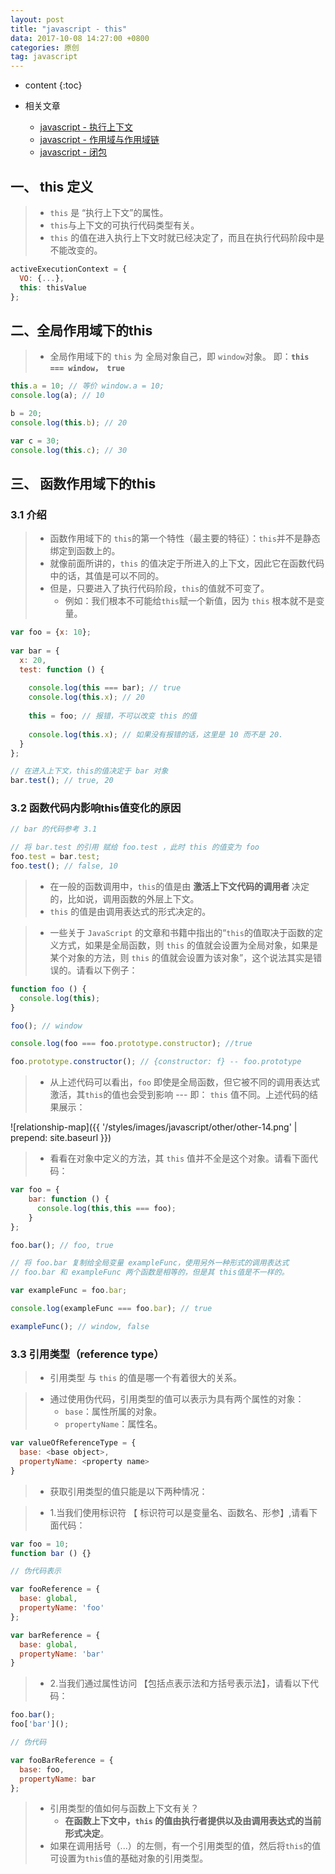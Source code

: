 ```yaml
---
layout: post
title: "javascript - this"
data: 2017-10-08 14:27:00 +0800
categories: 原创
tag: javascript
---
```

* content
{:toc}

* 相关文章
    + [javascript - 执行上下文](http://www.jmazm.com/2017/10/08/js-EC/)
    + [javascript - 作用域与作用域链](http://www.jmazm.com/2017/10/08/js-Scope/)
    + [javascript - 闭包](http://www.jmazm.com/2017/09/30/js-closure/)

<!-- more -->

## 一、 this 定义

> * `this` 是 “执行上下文”的属性。
> * `this`与上下文的可执行代码类型有关。
> * `this` 的值在进入执行上下文时就已经决定了，而且在执行代码阶段中是不能改变的。

```js
activeExecutionContext = {
  VO: {...},
  this: thisValue
};
```

## 二、全局作用域下的this

> * 全局作用域下的 `this` 为 全局对象自己，即 `window`对象。 即：**`this === window， true`**

```js
this.a = 10; // 等价 window.a = 10;
console.log(a); // 10

b = 20; 
console.log(this.b); // 20

var c = 30;
console.log(this.c); // 30
```

## 三、 函数作用域下的this

### 3.1 介绍

> * 函数作用域下的 `this`的第一个特性（最主要的特征）：`this`并不是静态绑定到函数上的。
> * 就像前面所讲的，`this` 的值决定于所进入的上下文，因此它在函数代码中的话，其值是可以不同的。
> * 但是，只要进入了执行代码阶段，`this`的值就不可变了。
>    * 例如：我们根本不可能给`this`赋一个新值，因为 `this` 根本就不是变量。

```js
var foo = {x: 10};
 
var bar = {
  x: 20,
  test: function () {
 
    console.log(this === bar); // true
    console.log(this.x); // 20
     
    this = foo; // 报错，不可以改变 this 的值
  
    console.log(this.x); // 如果没有报错的话，这里是 10 而不是 20.
  }
};

// 在进入上下文，this的值决定于 bar 对象
bar.test(); // true, 20
```

### 3.2 函数代码内影响this值变化的原因

```js
// bar 的代码参考 3.1

// 将 bar.test 的引用 赋给 foo.test ，此时 this 的值变为 foo
foo.test = bar.test;
foo.test(); // false, 10
```

> * 在一般的函数调用中，`this`的值是由 **激活上下文代码的调用者** 决定的，比如说，调用函数的外层上下文。
> * `this` 的值是由调用表达式的形式决定的。

> * 一些关于 `JavaScript` 的文章和书籍中指出的“`this`的值取决于函数的定义方式，如果是全局函数，则 `this` 的值就会设置为全局对象，如果是某个对象的方法，则 `this` 的值就会设置为该对象”，这个说法其实是错误的。请看以下例子：

```js
function foo () {
  console.log(this);
}

foo(); // window

console.log(foo === foo.prototype.constructor); //true

foo.prototype.constructor(); // {constructor: f} -- foo.prototype
```

> * 从上述代码可以看出，`foo` 即使是全局函数，但它被不同的调用表达式激活，其`this`的值也会受到影响 --- 即： `this` 值不同。上述代码的结果展示：

![relationship-map]({{ '/styles/images/javascript/other/other-14.png' | prepend: site.baseurl }})

> * 看看在对象中定义的方法，其 `this` 值并不全是这个对象。请看下面代码：

```js
var foo = {
    bar: function () {
      console.log(this,this === foo);
    }
};

foo.bar(); // foo, true

// 将 foo.bar 复制给全局变量 exampleFunc，使用另外一种形式的调用表达式
// foo.bar 和 exampleFunc 两个函数是相等的，但是其 this值是不一样的。

var exampleFunc = foo.bar;

console.log(exampleFunc === foo.bar); // true

exampleFunc(); // window, false
```

### 3.3 引用类型（reference type）

> * 引用类型 与 `this` 的值是哪一个有着很大的关系。

> * 通过使用伪代码，引用类型的值可以表示为具有两个属性的对象：
>   * `base`：属性所属的对象。
>   * `propertyName`：属性名。

```js
var valueOfReferenceType = {
  base: <base object>,
  propertyName: <property name>
}
```

> * 获取引用类型的值只能是以下两种情况：

> * 1.当我们使用标识符 【 标识符可以是变量名、函数名、形参】,请看下面代码：

```js
var foo = 10;
function bar () {}

// 伪代码表示

var fooReference = {
  base: global,
  propertyName: 'foo'
};

var barReference = {
  base: global,
  propertyName: 'bar'
}
```
    
    
        
> * 2.当我们通过属性访问 【包括点表示法和方括号表示法】，请看以下代码：

```js
foo.bar();
foo['bar']();

// 伪代码

var fooBarReference = {
  base: foo,
  propertyName: bar
};
```

> * 引用类型的值如何与函数上下文有关？
>   * **在函数上下文中，`this` 的值由执行者提供以及由调用表达式的当前形式决定**。
> * 如果在调用括号（...）的左侧，有一个引用类型的值，然后将`this`的值可设置为`this`值的基础对象的引用类型。


